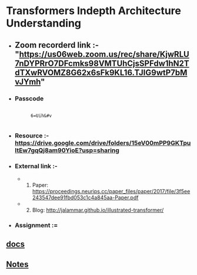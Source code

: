 
# Transformers Indepth Architecture Understanding

- ## **Zoom recorderd link** :- "https://us06web.zoom.us/rec/share/KjwRLU7nDYPRrO7DFcmks98VMTUhCjsSPFdw1hN2TdTXwRVOMZ8G62x6sFk9KL16.TJIG9wtP7bMvJYmh"

- ### **Passcode** 

   ``` 

         6=Uih&#v
   

  ```


 - ### **Resource** :- https://drive.google.com/drive/folders/15eV00mPP9GKTpuItEw7gqQj8am90YioE?usp=sharing
 
- ### **External link** :-  
                  
  - 1. Paper: https://proceedings.neurips.cc/paper_files/paper/2017/file/3f5ee243547dee91fbd053c1c4a845aa-Paper.pdf

  - 2. Blog: http://jalammar.github.io/illustrated-transformer/


- ### **Assignment** :=  


## [docs](https://docs.google.com/spreadsheets/d/1gIIqt2mS4tDpA-2h7qAlEkdaRxjoAVd_Wa2wSNDitA8/edit#gid=0)
## [Notes](https://drive.google.com/drive/folders/1nHZFRk_r8eq2TJLhl2kVi3M-yw1VzKzD?usp=sharing) 

